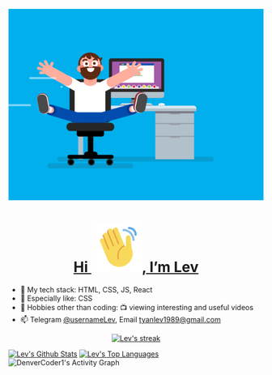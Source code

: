 <p align="center">
  <a href='#'>
    <img src='./assets/coding.gif' width="600">
  </a>
</p>

<a href='#'>
  <h1 align='center'>Hi <img src='./assets/hi.gif' width='100'>, I’m Lev</h1>
</a>

- 🌱 My tech stack: HTML, CSS, JS, React
- 🔬 Especially like: CSS
- 👀 Hobbies other than coding: 📺 viewing interesting and useful videos
- 📫 Telegram [@usernameLev](https://t.me/usernameLev), Email tyanlev1989@gmail.com

<p align="center">
    <a href="#">
        <img title="🔥 Get streak stats for your profile at git.io/streak-stats" alt="Lev's streak" src="https://github-readme-streak-stats.herokuapp.com/?user=usernameLev&theme=black-ice&hide_border=true&stroke=0000&background=060A0CD0"/>
    </a>
</p>

  <a href="https://github.com/usernameLev?tab=repositories" target='_blank'>
    <img alt="Lev's Github Stats" src="https://github-readme-stats.vercel.app/api?username=usernameLev&show_icons=true&count_private=true&theme=react&hide_border=true&bg_color=0D1117" /></a>

  <a href="https://github.com/usernameLev/github-readme-stats">
    <img alt="Lev's Top Languages" src="https://github-readme-stats.vercel.app/api/top-langs/?username=usernameLev&langs_count=8&count_private=true&layout=compact&theme=react&hide_border=true&bg_color=0D1117" />
  </a>

<img alt="DenverCoder1's Activity Graph" src="https://denvercoder1-activity-graph.herokuapp.com/graph/?username=usernameLev&bg_color=FFF&color=000&line=0969da&point=000&hide_border=true&hide_title=true" />
